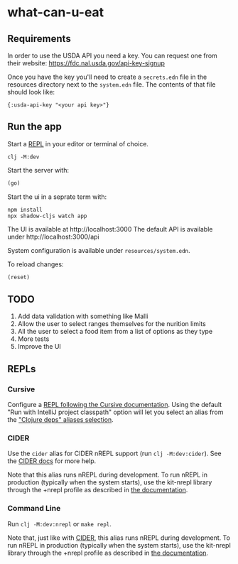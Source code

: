 # what-can-u-eat

## Requirements

In order to use the USDA API you need a key.
You can request one from their website: https://fdc.nal.usda.gov/api-key-signup

Once you have the key you'll need to create a `secrets.edn` file in the resources directory next to the `system.edn` file.
The contents of that file should look like:

`{:usda-api-key "<your api key>"}`

## Run the app

Start a [REPL](#repls) in your editor or terminal of choice.

`clj -M:dev`

Start the server with:

```clojure
(go)
```

Start the ui in a seprate term with:

```
npm install
npx shadow-cljs watch app
```

The UI is available at http://localhost:3000
The default API is available under http://localhost:3000/api

System configuration is available under `resources/system.edn`.

To reload changes:

```clojure
(reset)
```

## TODO

1. Add data validation with something like Malli
2. Allow the user to select ranges themselves for the nurition limits
3. All the user to select a food item from a list of options as they type
4. More tests
5. Improve the UI

## REPLs

### Cursive

Configure a [REPL following the Cursive documentation](https://cursive-ide.com/userguide/repl.html). Using the default "Run with IntelliJ project classpath" option will let you select an alias from the ["Clojure deps" aliases selection](https://cursive-ide.com/userguide/deps.html#refreshing-deps-dependencies).

### CIDER

Use the `cider` alias for CIDER nREPL support (run `clj -M:dev:cider`). See the [CIDER docs](https://docs.cider.mx/cider/basics/up_and_running.html) for more help.

Note that this alias runs nREPL during development. To run nREPL in production (typically when the system starts), use the kit-nrepl library through the +nrepl profile as described in [the documentation](https://kit-clj.github.io/docs/profiles.html#profiles).

### Command Line

Run `clj -M:dev:nrepl` or `make repl`.

Note that, just like with [CIDER](#cider), this alias runs nREPL during development. To run nREPL in production (typically when the system starts), use the kit-nrepl library through the +nrepl profile as described in [the documentation](https://kit-clj.github.io/docs/profiles.html#profiles).
